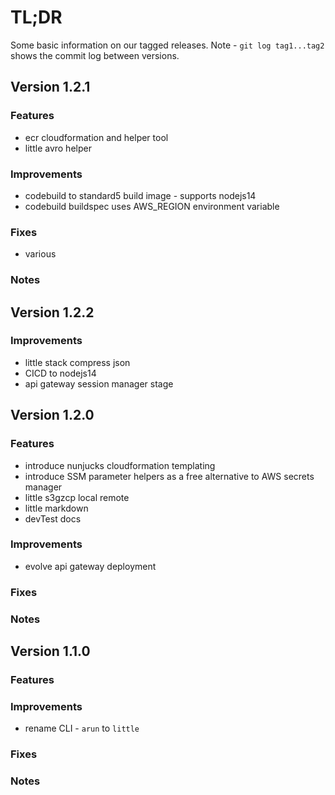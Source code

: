 # TL;DR

Some basic information on our tagged releases.
Note - `git log tag1...tag2` shows the commit log between versions.

## Version 1.2.1

### Features

* ecr cloudformation and helper tool
* little avro helper

### Improvements

* codebuild to standard5 build image - supports nodejs14
* codebuild buildspec uses AWS_REGION environment variable

### Fixes

* various

### Notes

## Version 1.2.2

### Improvements

* little stack compress json
* CICD to nodejs14
* api gateway  session manager stage

## Version 1.2.0

### Features

* introduce nunjucks cloudformation templating
* introduce SSM parameter helpers as a free alternative to AWS secrets manager
* little s3gzcp local remote
* little markdown
* devTest docs

### Improvements

* evolve api gateway deployment

### Fixes

### Notes

## Version 1.1.0

### Features

### Improvements

* rename CLI - `arun` to `little`

### Fixes

### Notes
